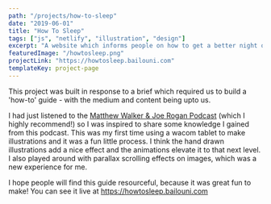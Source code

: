 ```yaml
---
path: "/projects/how-to-sleep"
date: "2019-06-01"
title: "How To Sleep"
tags: ["js", "netlify", "illustration", "design"]
excerpt: "A website which informs people on how to get a better night of sleep."
featuredImage: "/howtosleep.png"
projectLink: "https://howtosleep.bailouni.com"
templateKey: project-page
---
```


This project was built in response to a brief which required us to build a 'how-to' guide - with the medium and content being upto us.

I had just listened to the [Matthew Walker & Joe Rogan Podcast](https://www.youtube.com/watch?v=pwaWilO_Pig) (which I highly recommend!) so I was inspired to share some knowledge I gained from this podcast.
This was my first time using a wacom tablet to make illustrations and it was a fun little process. I think the hand drawn illustrations add a nice effect and the animations elevate it to that next level.
I also played around with parallax scrolling effects on images, which was a new experience for me.

I hope people will find this guide resourceful, because it was great fun to make! You can see it live at <https://howtosleep.bailouni.com>
